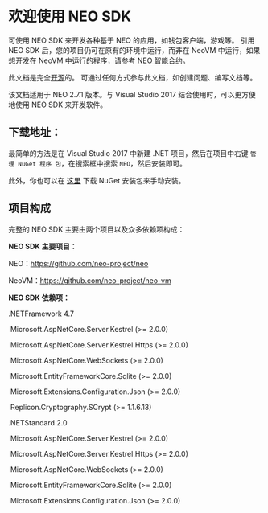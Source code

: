 # 欢迎使用 NEO SDK

可使用 NEO SDK 来开发各种基于 NEO 的应用，如钱包客户端，游戏等。 引用 NEO SDK 后，您的项目仍可在原有的环境中运行，而非在 NeoVM 中运行，如果想开发在 NeoVM 中运行的程序，请参考 [NEO 智能合约](../../sc/introduction.md)。 

此文档是完全[开源](https://github.com/neo-project/docs)的。 可通过任何方式参与此文档，如创建问题、编写文档等。

该文档适用于 NEO 2.7.1 版本。与 Visual Studio 2017 结合使用时，可以更方便地使用 NEO SDK 来开发软件。 

## 下载地址：

最简单的方法是在  Visual Studio 2017 中新建 .NET 项目，然后在项目中右键 `管理 NuGet 程序 包`，在搜索框中搜索 `NEO`，然后安装即可。

此外，你也可以在 [这里](https://www.nuget.org/packages/Neo/2.7.1) 下载 NuGet 安装包来手动安装。

## 项目构成

完整的 NEO SDK 主要由两个项目以及众多依赖项构成：

**NEO SDK 主要项目：**

NEO：https://github.com/neo-project/neo

NeoVM：https://github.com/neo-project/neo-vm

**NEO SDK 依赖项：**

.NETFramework 4.7

​	Microsoft.AspNetCore.Server.Kestrel (>= 2.0.0) 

​	Microsoft.AspNetCore.Server.Kestrel.Https (>= 2.0.0) 

​	Microsoft.AspNetCore.WebSockets (>= 2.0.0) 

​	Microsoft.EntityFrameworkCore.Sqlite (>= 2.0.0) 

​	Microsoft.Extensions.Configuration.Json (>= 2.0.0) 

​	Replicon.Cryptography.SCrypt (>= 1.1.6.13) 

.NETStandard 2.0

​	Microsoft.AspNetCore.Server.Kestrel (>= 2.0.0) 

​	Microsoft.AspNetCore.Server.Kestrel.Https (>= 2.0.0) 

​	Microsoft.AspNetCore.WebSockets (>= 2.0.0) 

​	Microsoft.EntityFrameworkCore.Sqlite (>= 2.0.0) 

​	Microsoft.Extensions.Configuration.Json (>= 2.0.0) 